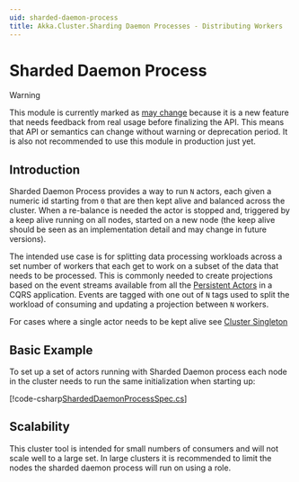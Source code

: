 ```yaml
---
uid: sharded-daemon-process
title: Akka.Cluster.Sharding Daemon Processes - Distributing Workers
---
```


# Sharded Daemon Process

> [!WARNING]
>This module is currently marked as [may change](../utilities/may-change.md) because it is a new feature that
>needs feedback from real usage before finalizing the API. This means that API or semantics can change without
>warning or deprecation period. It is also not recommended to use this module in production just yet.

## Introduction

Sharded Daemon Process provides a way to run `N` actors, each given a numeric id starting from `0` that are then kept alive
and balanced across the cluster. When a re-balance is needed the actor is stopped and, triggered by a keep alive running on
all nodes, started on a new node (the keep alive should be seen as an implementation detail and may change in future versions).

The intended use case is for splitting data processing workloads across a set number of workers that each get to work on a subset
of the data that needs to be processed. This is commonly needed to create projections based on the event streams available
from all the [Persistent Actors](../persistence/event-sourcing.md) in a CQRS application. Events are tagged with one out of `N` tags
used to split the workload of consuming and updating a projection between `N` workers.

For cases where a single actor needs to be kept alive see [Cluster Singleton](cluster-singleton.md)

## Basic Example

To set up a set of actors running with Sharded Daemon process each node in the cluster needs to run the same initialization
when starting up:

[!code-csharp[ShardedDaemonProcessSpec.cs](../../../src/contrib/cluster/Akka.Cluster.Sharding.Tests/ShardedDaemonProcessSpec.cs?name=tag-processing)]

## Scalability  

This cluster tool is intended for small numbers of consumers and will not scale well to a large set. In large clusters
it is recommended to limit the nodes the sharded daemon process will run on using a role.
